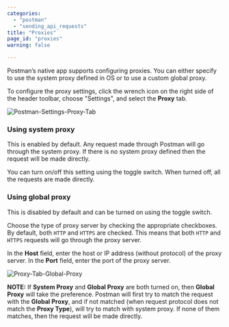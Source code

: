 ```yaml
---
categories:
  - "postman"
  - "sending_api_requests"
title: "Proxies"
page_id: "proxies"
warning: false

---
```


Postman’s native app supports configuring proxies. You can either specify to use the system proxy defined in OS or to use a custom global proxy.

To configure the proxy settings, click the wrench icon on the right side of the header toolbar, choose "Settings", and select the **Proxy** tab.

![Postman-Settings-Proxy-Tab](https://user-images.githubusercontent.com/5207331/27917839-cf644a1a-628a-11e7-903f-2158e0d5f6bc.png)

### Using system proxy

This is enabled by default. Any request made through Postman will go through the system proxy. 
If there is no system proxy defined then the request will be made directly.

You can turn on/off this setting using the toggle switch. When turned off, all the requests are made directly.

### Using global proxy

This is disabled by default and can be turned on using the toggle switch.

Choose the type of proxy server by checking the appropriate checkboxes. By default, both `HTTP` and `HTTPS` are checked.
This means that both `HTTP` and `HTTPS` requests will go through the proxy server.

In the **Host** field, enter the host or IP address (without protocol) of the proxy server.
In the **Port** field, enter the port of the proxy server.

![Proxy-Tab-Global-Proxy](https://user-images.githubusercontent.com/5207331/27917703-6cbdd818-628a-11e7-82d3-ad6155ce121a.png)

**NOTE:** If **System Proxy** and **Global Proxy** are both turned on, then **Global Proxy** will take the preference.
Postman will first try to match the request with the **Global Proxy**, and if not matched (when request protocol does not match the **Proxy Type**),
will try to match with system proxy. If none of them matches, then the request will be made directly.

